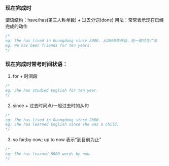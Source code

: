 ### 现在完成时

谓语结构：have/has(第三人称单数) + 过去分词(done)
用法：常常表示现在已经完成的动作

```js
/* 
eg: She has lived in Guangdong since 2000. 从2000年开始，她一直住在广东
eg: We has been friends for ten years.
*/
```

### 现在完成时常考时间状语：

1. for + 时间段

```js
/* 
eg: She has studied English for ten year.
*/
```

2. since + 过去时间点/一般过去时的从句

```js
/* 
eg: She has lived in Guangdong since 2000.
eg: She has learned English since she was a child.
*/
```

3. so far;by now; up to now 表示"到目前为止"

```js
/* 
eg: She has learned 8000 words by now.
*/
```
